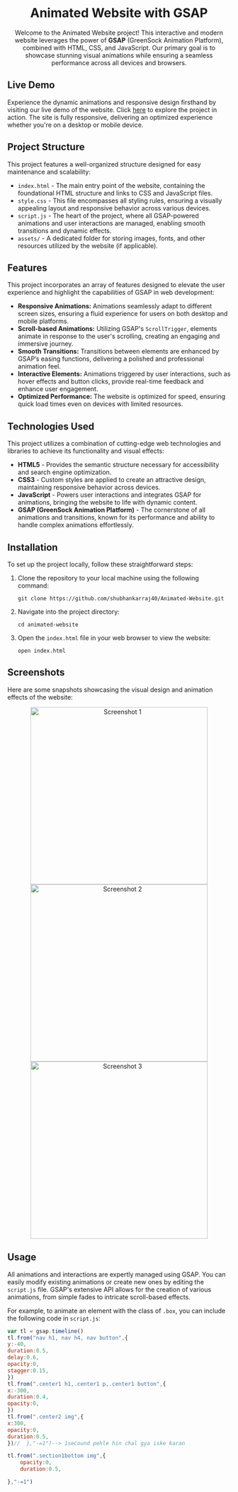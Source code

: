 <h1 align="center">Animated Website with GSAP</h1>

<p align="center">Welcome to the Animated Website project! This interactive and modern website leverages the power of <strong>GSAP</strong> (GreenSock Animation Platform), combined with HTML, CSS, and JavaScript. Our primary goal is to showcase stunning visual animations while ensuring a seamless performance across all devices and browsers.</p>

<h2>Live Demo</h2>
<p>Experience the dynamic animations and responsive design firsthand by visiting our live demo of the website. Click <a href="https://yourwebsite.com" target="_blank">here</a> to explore the project in action. The site is fully responsive, delivering an optimized experience whether you're on a desktop or mobile device.</p>

<h2>Project Structure</h2>
<p>This project features a well-organized structure designed for easy maintenance and scalability:</p>
<ul>
  <li><code>index.html</code> - The main entry point of the website, containing the foundational HTML structure and links to CSS and JavaScript files.</li>
  <li><code>style.css</code> - This file encompasses all styling rules, ensuring a visually appealing layout and responsive behavior across various devices.</li>
  <li><code>script.js</code> - The heart of the project, where all GSAP-powered animations and user interactions are managed, enabling smooth transitions and dynamic effects.</li>
  <li><code>assets/</code> - A dedicated folder for storing images, fonts, and other resources utilized by the website (if applicable).</li>
</ul>

<h2>Features</h2>
<p>This project incorporates an array of features designed to elevate the user experience and highlight the capabilities of GSAP in web development:</p>
<ul>
  <li><strong>Responsive Animations:</strong> Animations seamlessly adapt to different screen sizes, ensuring a fluid experience for users on both desktop and mobile platforms.</li>
  <li><strong>Scroll-based Animations:</strong> Utilizing GSAP's <code>ScrollTrigger</code>, elements animate in response to the user's scrolling, creating an engaging and immersive journey.</li>
  <li><strong>Smooth Transitions:</strong> Transitions between elements are enhanced by GSAP’s easing functions, delivering a polished and professional animation feel.</li>
  <li><strong>Interactive Elements:</strong> Animations triggered by user interactions, such as hover effects and button clicks, provide real-time feedback and enhance user engagement.</li>
  <li><strong>Optimized Performance:</strong> The website is optimized for speed, ensuring quick load times even on devices with limited resources.</li>
</ul>

<h2>Technologies Used</h2>
<p>This project utilizes a combination of cutting-edge web technologies and libraries to achieve its functionality and visual effects:</p>
<ul>
  <li><strong>HTML5</strong> - Provides the semantic structure necessary for accessibility and search engine optimization.</li>
  <li><strong>CSS3</strong> - Custom styles are applied to create an attractive design, maintaining responsive behavior across devices.</li>
  <li><strong>JavaScript</strong> - Powers user interactions and integrates GSAP for animations, bringing the website to life with dynamic content.</li>
  <li><strong>GSAP (GreenSock Animation Platform)</strong> - The cornerstone of all animations and transitions, known for its performance and ability to handle complex animations effortlessly.</li>
</ul>

<h2>Installation</h2>
<p>To set up the project locally, follow these straightforward steps:</p>
<ol>
  <li>Clone the repository to your local machine using the following command:
    <pre><code>git clone https://github.com/shubhankarraj40/Animated-Website.git</code></pre>
  </li>
  <li>Navigate into the project directory:
    <pre><code>cd animated-website</code></pre>
  </li>
  <li>Open the <code>index.html</code> file in your web browser to view the website:
    <pre><code>open index.html</code></pre>
  </li>
</ol>

<h2>Screenshots</h2>
<p>Here are some snapshots showcasing the visual design and animation effects of the website:</p>
<p align="center">
  <img src="https://github.com/user-attachments/assets/e5d8d8f6-bf1b-444a-8a5c-b944a4489dc8" alt="Screenshot 1" width="400" />
  <img src="https://github.com/user-attachments/assets/4360a3df-5013-46a1-8d6b-5c22c505d3cb" alt="Screenshot 2" width="400" />
  <img src="https://github.com/user-attachments/assets/3f462777-76bc-4ee3-ae91-032afbb2bd7c" alt="Screenshot 3" width="400" />
</p>

<h2>Usage</h2>
<p>All animations and interactions are expertly managed using GSAP. You can easily modify existing animations or create new ones by editing the <code>script.js</code> file. GSAP's extensive API allows for the creation of various animations, from simple fades to intricate scroll-based effects.</p>

<p>For example, to animate an element with the class of <code>.box</code>, you can include the following code in <code>script.js</code>:</p>

```javascript
var tl = gsap.timeline()
tl.from("nav h1, nav h4, nav button",{
y:-40,
duration:0.5,
delay:0.6,
opacity:0,
stagger:0.15,
})
tl.from(".center1 h1,.center1 p,.center1 button",{
x:-300,
duration:0.4,
opacity:0,
})
tl.from(".center2 img",{
x:300,
opacity:0,
duration:0.5,
})//  },"-=1")--> 1secound pehle hin chal gya iske karan

tl.from(".section1bottom img",{
    opacity:0,
    duration:0.5,

},"-=1")
